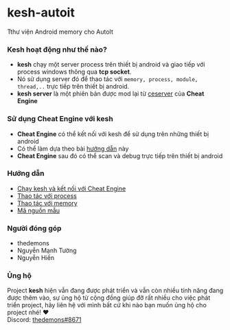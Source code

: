 # kesh-autoit
Tthư viện Android memory cho AutoIt

### Kesh hoạt động như thế nào?
- **kesh** chạy một server process trên thiết bị android và giao tiếp với process windows thông qua **tcp socket**.
- Nó sử dụng server đó để thao tác với ```memory, process, module, thread,..``` trực tiếp trên thiết bị android.
- **kesh server** là một phiên bản được mod lại từ [ceserver](https://github.com/cheat-engine/cheat-engine/tree/master/Cheat%20Engine/ceserver "ceserver") của **Cheat Engine**

### Sử dụng Cheat Engine với kesh
- **Cheat Engine** có thể kết nối với kesh để sử dụng trên những thiết bị android
- Có thể làm dựa theo bài [hướng dẫn](https://github.com/thedemons/kesh-autoit/tree/main/documentation_vn/documentation#ch%E1%BA%A1y-kesh-v%C3%A0-k%E1%BA%BFt-n%E1%BB%91i-v%E1%BB%9Bi-cheat-engine) này
- **Cheat Engine** sau đó có thể scan và debug trực tiếp trên thiết bị android

### Hướng dẫn
- [Chạy kesh và kết nối với Cheat Engine](https://github.com/thedemons/kesh-autoit/tree/main/documentation_vn/documentation#ch%E1%BA%A1y-kesh-v%C3%A0-k%E1%BA%BFt-n%E1%BB%91i-v%E1%BB%9Bi-cheat-engine)
- [Thao tác với process](https://github.com/thedemons/kesh-autoit/tree/main/documentation_vn/documentation/process#thao-t%C3%A1c-v%E1%BB%9Bi-process)
- [Thao tác với memory](https://github.com/thedemons/kesh-autoit/blob/main/documentation_vn/documentation/memory/README.md#%C4%91%E1%BB%8Dc-m%E1%BB%99t-gi%C3%A1-tr%E1%BB%8B-t%E1%BB%AB-memory)
- [Mã nguồn mẫu](https://github.com/thedemons/kesh-autoit/tree/main/documentation_vn/documentation/examples#m%C3%A3-ngu%E1%BB%93n-m%E1%BA%ABu)

### Người đóng góp
- thedemons
- Nguyễn Mạnh Tường
- Nguyễn Hiến

### Ủng hộ
Project **kesh** hiện vẫn đang được phát triển và vẫn còn nhiều tính năng đang được thêm vào, sự ủng hộ từ cộng đồng giúp đỡ rất nhiều cho việc phát triển project, hãy liên hệ với mình bất cứ khi nào bạn muốn ủng hộ cho project nhé! ♥<br/>
Discord: [thedemons#8671](https://discord.com/users/269920976236576769)

